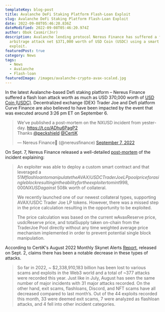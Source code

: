 ```yaml
---
templateKey: blog-post
title: Avalanche DeFi Staking Platform Flash-Loan Exploit
slug: Avalanche DeFi Staking Platform Flash-Loan Exploit
date: 2022-09-08T05:46:20.836Z
dateModified: 2022-09-08T05:46:20.974Z
author: Obok Casmir(Jnr)
description: Avalanche lending protocol Nereus Finance has suffered a flash loan
  arbitrage attack net $371,000 worth of USD Coin (USDC) using a smart contract
  exploit.
featuredPost: true
category: News
tags:
  - News
  - Avalanche
  - Flash-loan
featuredImage: /images/avalanche-crypto-avax-scaled.jpg
---
```

In the latest Avalanche-based Defi staking platform – Nereus Finance suffered a flash loan attack worth as much as USD 370,000 worth of [USD Coin (USDC)](https://cryptonews.com/coins/usd-coin/). Decentralized exchange (DEX) Trader Joe and Defi platform Curve Finance are also believed to have been impacted by the event that was executed around 3:26 pm ET on September 6.

<blockquote class="twitter-tweet"><p lang="en" dir="ltr">We&#39;ve published a post-mortem on the NXUSD incident from yesterday. <a href="https://t.co/ADhu6PagP2">https://t.co/ADhu6PagP2</a> <br>Thanks <a href="https://twitter.com/peckshield?ref_src=twsrc%5Etfw">@peckshield</a> <a href="https://twitter.com/CertiK?ref_src=twsrc%5Etfw">@CertiK</a></p>&mdash; Nereus Finance🔺 (@nereusfinance) <a href="https://twitter.com/nereusfinance/status/1567574661311102976?ref_src=twsrc%5Etfw">September 7, 2022</a></blockquote> <script async src="https://platform.twitter.com/widgets.js" charset="utf-8"></script>



On Sept. 7, Nereus Finance released a well-detailed [post-mortem](https://medium.com/nereus-protocol/post-mortem-flash-loan-exploit-in-single-nxusd-market-343fa32f0c6) of the incident explaining:

> An exploiter was able to deploy a custom smart contract and that leveraged a $51M flash loan to manipulate the AVAX/USDC Trader Joe LP pool price for a single block resulting in the ability for the exploiter to mint 998,000NXUSD against ~$508k worth of collateral.
>
> We recently launched one of our newest collateral types, supporting AVAX/USDC Trader Joe LP tokens. However, there was a missed step in the price calculation resulting in the opportunity to be exploited.
>
> The price calculation was based on the current wAvaxReserve price, usdcReserve price, and totalSupply taken on-chain from the TraderJoe Pool directly without any time weighted average price mechanism implemented in order to prevent potential single block manipulation.

According to CertiK's August 2022 Monthly Skynet Alerts [Report](https://www.certik.com/resources/blog/2ti6GK3XHNQ0woAPVe6GHT-august-2022-monthly-skynet-alerts-report), released on Sept. 2, claims there has been a notable decrease in these types of attacks.

> So far in 2022, \~ $2,338,910,183 billion has been lost to various scams and exploits in the Web3 world and a total of \~377 attacks were recorded this year. Just like in July, August has seen the same number of major incidents with 31 major attacks recorded. On the other hand, exit scams, flashloans, Discord, and NFT scams have all decreased compared to last month’s. Out of the 44 exploits recorded this month, 33 were deemed exit scams, 7 were analyzed as flashloan attacks, and 4 fell into other incident categories.